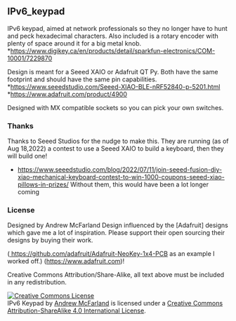 ## IPv6_keypad
IPv6 keypad, aimed at network professionals so they no longer have to hunt and peck hexadecimal characters.  Also included is a rotary encoder with plenty of space around it for a big metal knob.  
*https://www.digikey.ca/en/products/detail/sparkfun-electronics/COM-10001/7229870

Design is meant for a Seeed XAIO or Adafruit QT Py.  Both have the same footprint and should have the same pin capabilities.
*https://www.seeedstudio.com/Seeed-XIAO-BLE-nRF52840-p-5201.html
*https://www.adafruit.com/product/4900

Designed with MX compatible sockets so you can pick your own switches.

### Thanks
Thanks to Seeed Studios for the nudge to make this.  They are running (as of Aug 18,2022) a contest to use a Seeed XAIO to build a keyboard, then they will build one!
* https://www.seeedstudio.com/blog/2022/07/11/join-seeed-fusion-diy-xiao-mechanical-keyboard-contest-to-win-1000-coupons-seeed-xiao-pillows-in-prizes/
Without them, this would have been a lot longer coming

### License
Designed by Andrew McFarland
Design influenced by the [Adafruit] designs which gave me a lot of inspiration.  Please support their open sourcing their designs by buying their work. 

(<a href="https://github.com/adafruit/Adafruit-NeoKey-1x4-PCB">
https://github.com/adafruit/Adafruit-NeoKey-1x4-PCB</a> as an example I worked off.)
(https://www.adafruit.com)!

Creative Commons Attribution/Share-Alike, all text above must be included in any redistribution. 


<a rel="license" href="http://creativecommons.org/licenses/by-sa/4.0/"><img alt="Creative Commons License" style="border-width:0" src="https://i.creativecommons.org/l/by-sa/4.0/88x31.png" /></a><br /><span xmlns:dct="http://purl.org/dc/terms/" property="dct:title">IPv6 Keypad</span> by <a xmlns:cc="http://creativecommons.org/ns#" href="https://github.com/steamfoundry/IPv6_keypad" property="cc:attributionName" rel="cc:attributionURL">Andrew McFarland</a> is licensed under a <a rel="license" href="http://creativecommons.org/licenses/by-sa/4.0/">Creative Commons Attribution-ShareAlike 4.0 International License</a>.
